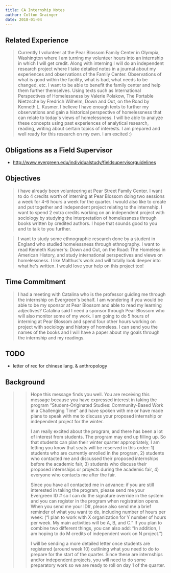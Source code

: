 ```yaml
---
title: CA Internship Notes
author: Colton Grainger
date: 2018-01-04
---
```


## Related Experience

> Currently I volunteer at the Pear Blossom Family Center in Olympia, Washington where I am turning my volunteer hours into an internship in which I will get credit. Along with interning I will do an independent research project where I take detailed notes in a journal about my experiences and observations of the Family Center. Observations of what is good within the facility, what is bad, what needs to be changed, etc. I want to be able to benefit the family center and help them further themselves. Using texts such as International Perspectives of Homelessness by Valerie Polakow, The Portable Nietzsche by Fredrich Wilhelm, Down and Out, on the Road by Kenneth L. Kusmer. I believe I have enough texts to further my observations and gain a historical perspective of homelessness that can relate to today's views of homelessness. I will be able to analyze these concepts using past experiences of analytical research, reading, writing about certain topics of interests. I am prepared and well ready for this research on my own. I am excited :)

## Obligations as a Field Supervisor
- http://www.evergreen.edu/individualstudy/fieldsupervisorguidelines

## Objectives

> i have already been volunteering at Pear Street Family Center. I want to do 4 credits worth of interning at Pear Blossom doing two sessions a week for 4-6 hours a week for the quarter. I would also like to create and put together and independent project relating to the internship. I want to spend 2 extra credits working on an independent project with sociology by studying the interpretation of homelessness through books written by credited authors. I hope that sounds good to you and to talk to you further.

> I want to study some ethnographic research done by a student in England who studied homelessness through ethnography. I want to read Kenneth Kusmer's: Down and Out, on the Road: The Homeless in American History, and study international perspectives and views on homelessness. I like Malthus's work and will totally look deeper into what he's written. I would love your help on this project too!

## Time Commitment

> I had a meeting with Catalina who is the professor guiding me through the internship on Evergreen's behalf. I am wondering if you would be able to be my sponsor at Pear Blossom and able to read my learning adjectives? Catalina said I need a sponsor through Pear Blossom who will also monitor some of my work. I am going to do 5 hours of interning at Pear Blossom and spend four other hours working on project with sociology and history of homeless. I can send you the names of the books and I will have a paper about my goals through the internship and my readings. 

## TODO

- letter of rec for chinese lang. & anthropology

## Background 

> > Hope this message finds you well. You are receiving this message because you have expressed interest in taking the program “Student-Originated Studies: Community-Based Work in a Challenging Time” and have spoken with me or have made plans to speak with me to discuss your proposed internship or independent project for the winter.
> >
> > I am really excited about the program, and there has been a lot of interest from students. The program may end up filling up. So that students can plan their winter quarter appropriately, I am letting you know that seats will be reserved in this order: 1) students who are currently enrolled in the program, 2) students who contacted me and discussed their proposed internships before the academic fair, 3) students who discuss their proposed internships or projects during the academic fair, 4) everyone who contacts me after the fair.
> >
> > Since you have all contacted me in advance: if you are still interested in taking the program, please send me your Evergreen ID # so I can do the signature override in the system and you can register in the program when registration opens. When you send me your ID#, please also send me a brief reminder of what you want to do, including number of hours per week: (“I plan to work with X organization for Y number of hours per week. My main activities will be A, B, and C.” If you plan to combine two different things, you can also add: “In addition, I am hoping to do M credits of independent work on N project.”)
> >
> > I will be sending a more detailed letter once students are registered (around week 10) outlining what you need to do to prepare for the start of the quarter. Since these are internships and/or independent projects, you will need to do some preparatory work so we are ready to roll on day 1 of the quarter.
>
